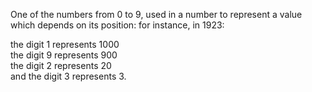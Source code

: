 One of the numbers from 0 to 9, used in a number to represent a value
which depends on its position: for instance, in 1923:

the digit 1 represents 1000\
 the digit 9 represents 900\
 the digit 2 represents 20\
 and the digit 3 represents 3.
